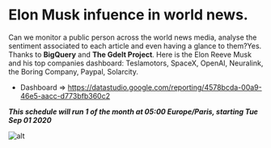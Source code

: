 # Elon Musk infuence in world news.


Can we monitor a public person across the world news media, analyse the sentiment associated to each article and even having a glance to them?Yes. Thanks to **BigQuery** and **The Gdelt Project**.
Here is the Elon Reeve Musk and his top companies dashboard: Teslamotors, SpaceX, OpenAI, Neuralink, the Boring Company, Paypal, Solarcity. 

- Dashboard => https://datastudio.google.com/reporting/4578bcda-00a9-46e5-aacc-d773bfb360c2


***This schedule will run 1 of the month at 05:00 Europe/Paris, starting Tue Sep 01 2020***

![alt](pics/elon_project.gif)

